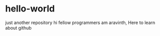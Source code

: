 # hello-world
just another repository
hi fellow programmers 
am aravinth, Here to learn about github
